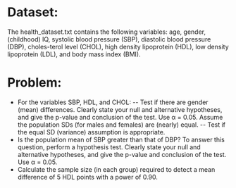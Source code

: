 # Dataset:
The health_dataset.txt contains the following variables: age, gender,(childhood) IQ, systolic blood pressure (SBP), diastolic blood pressure (DBP), choles-terol level (CHOL), high density lipoprotein (HDL), low density lipoprotein (LDL), and body mass index (BMI).

# Problem:
* For the variables SBP, HDL, and CHOL:
 -- Test if there are gender (mean) differences.  Clearly state your null and alternative hypotheses, and give the p-value and conclusion of the test. Use α = 0.05. Assume the population SDs (for males and females) are (nearly) equal.
-- Test if the equal SD (variance) assumption is appropriate.
* Is the population mean of SBP greater than that of DBP? To answer this question, perform a hypothesis test.  Clearly state your null and alternative hypotheses, and give the p-value and conclusion of the test.  Use α = 0.05.
* Calculate the sample size (in each group) required to detect a mean difference of 5 HDL points with a power of 0.90.
